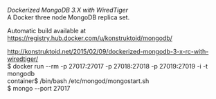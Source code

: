 
*Dockerized MongoDB 3.X with WiredTiger*     
A Docker three node MongoDB replica set.     
    
Automatic build available at https://registry.hub.docker.com/u/konstruktoid/mongodb/    
    
http://konstruktoid.net/2015/02/09/dockerized-mongodb-3-x-rc-with-wiredtiger/    
$ docker run --rm  -p 27017:27017 -p 27018:27018 -p 27019:27019 -i -t mongodb    
container$ /bin/bash /etc/mongod/mongostart.sh   
$ mongo --port 27017   
